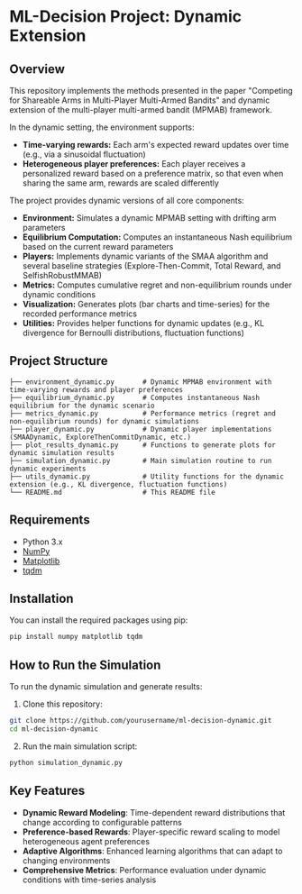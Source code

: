 # ML-Decision Project: Dynamic Extension

## Overview
This repository implements the methods presented in the paper "Competing for Shareable Arms in Multi-Player Multi-Armed Bandits" and dynamic extension of the multi-player multi-armed bandit (MPMAB) framework.

In the dynamic setting, the environment supports:
- **Time-varying rewards:** Each arm's expected reward updates over time (e.g., via a sinusoidal fluctuation)
- **Heterogeneous player preferences:** Each player receives a personalized reward based on a preference matrix, so that even when sharing the same arm, rewards are scaled differently

The project provides dynamic versions of all core components:
- **Environment:** Simulates a dynamic MPMAB setting with drifting arm parameters
- **Equilibrium Computation:** Computes an instantaneous Nash equilibrium based on the current reward parameters
- **Players:** Implements dynamic variants of the SMAA algorithm and several baseline strategies (Explore-Then-Commit, Total Reward, and SelfishRobustMMAB)
- **Metrics:** Computes cumulative regret and non-equilibrium rounds under dynamic conditions
- **Visualization:** Generates plots (bar charts and time-series) for the recorded performance metrics
- **Utilities:** Provides helper functions for dynamic updates (e.g., KL divergence for Bernoulli distributions, fluctuation functions)

## Project Structure
```
├── environment_dynamic.py       # Dynamic MPMAB environment with time-varying rewards and player preferences
├── equilibrium_dynamic.py       # Computes instantaneous Nash equilibrium for the dynamic scenario
├── metrics_dynamic.py           # Performance metrics (regret and non-equilibrium rounds) for dynamic simulations
├── player_dynamic.py            # Dynamic player implementations (SMAADynamic, ExploreThenCommitDynamic, etc.)
├── plot_results_dynamic.py      # Functions to generate plots for dynamic simulation results
├── simulation_dynamic.py        # Main simulation routine to run dynamic experiments
├── utils_dynamic.py             # Utility functions for the dynamic extension (e.g., KL divergence, fluctuation functions)
└── README.md                    # This README file
```

## Requirements
- Python 3.x
- [NumPy](https://numpy.org/)
- [Matplotlib](https://matplotlib.org/)
- [tqdm](https://github.com/tqdm/tqdm)

## Installation
You can install the required packages using pip:
```bash
pip install numpy matplotlib tqdm
```

## How to Run the Simulation
To run the dynamic simulation and generate results:
1. Clone this repository:
```bash
git clone https://github.com/yourusername/ml-decision-dynamic.git
cd ml-decision-dynamic
```

2. Run the main simulation script:
```bash
python simulation_dynamic.py
```

## Key Features
- **Dynamic Reward Modeling**: Time-dependent reward distributions that change according to configurable patterns
- **Preference-based Rewards**: Player-specific reward scaling to model heterogeneous agent preferences
- **Adaptive Algorithms**: Enhanced learning algorithms that can adapt to changing environments
- **Comprehensive Metrics**: Performance evaluation under dynamic conditions with time-series analysis
